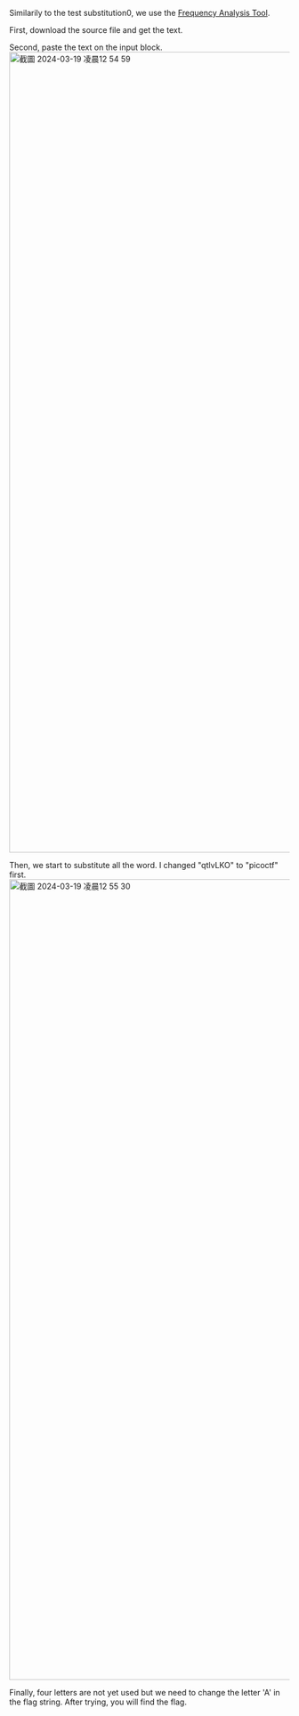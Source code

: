 Similarily to the test substitution0, we use the [Frequency Analysis Tool](https://wilsoa.github.io/gallery/frequency_analysis.html).

First, download the source file and get the text.

Second, paste the text on the input block.
<img width="1440" alt="截圖 2024-03-19 凌晨12 54 59" src="https://github.com/ki225/picoCTF/assets/123147937/d90b2cd4-a927-44c6-878f-1a99da3d44e4">

Then, we start to substitute all the word. I changed "qtlvLKO" to "picoctf" first.
<img width="1440" alt="截圖 2024-03-19 凌晨12 55 30" src="https://github.com/ki225/picoCTF/assets/123147937/d02af143-8f9d-427e-9101-a6b0dd57f880">

Finally, four letters are not yet used but we need to change the letter 'A' in the flag string. After trying, you will find the flag.
